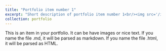 ```yaml
---
title: "Portfolio item number 1"
excerpt: "Short description of portfolio item number 1<br/><img src='/images/HPW_S2023_interactive.pdf'>"
collection: portfolio
---
```


This is an item in your portfolio. It can be have images or nice text. If you name the file .md, it will be parsed as markdown. If you name the file .html, it will be parsed as HTML. 
